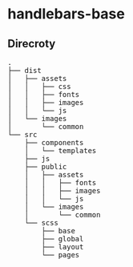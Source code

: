 # handlebars-base

## Direcroty

<pre>
.
├── dist
│   ├── assets
│   │   ├── css
│   │   ├── fonts
│   │   ├── images
│   │   └── js
│   └── images
│       └── common
└── src
    ├── components
    │   └── templates
    ├── js
    ├── public
    │   ├── assets
    │   │   ├── fonts
    │   │   ├── images
    │   │   └── js
    │   └── images
    │       └── common
    └── scss
        ├── base
        ├── global
        ├── layout
        └── pages
</pre>